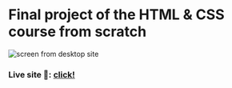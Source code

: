 # Final project of the HTML & CSS course from scratch

![screen from desktop site](https://awesomescreenshot.s3.amazonaws.com/image/2054260/20628633-06688fce12b6b7c5fa7c4c1cf3fdc099.png?X-Amz-Algorithm=AWS4-HMAC-SHA256&X-Amz-Credential=AKIAJSCJQ2NM3XLFPVKA%2F20220121%2Fus-east-1%2Fs3%2Faws4_request&X-Amz-Date=20220121T172140Z&X-Amz-Expires=28800&X-Amz-SignedHeaders=host&X-Amz-Signature=f0865a1b0bfa47764f144a2f94ebbd05f2013a0421285db76567c5549438e213)

### Live site 🔴: [click!](https://kacperkwinta.github.io/PolskieSmaki/)
